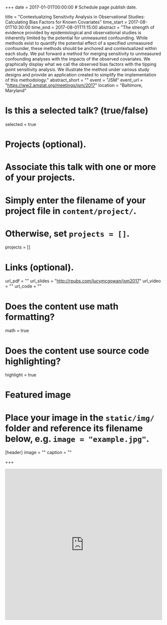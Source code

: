 +++
date = 2017-01-01T00:00:00  # Schedule page publish date.

title = "Contextualizing Sensitivity Analysis in Observational Studies: Calculating Bias Factors for Known Covariates"
time_start = 2017-08-01T10:30:00
time_end = 2017-08-01T11:15:00
abstract = "The strength of evidence provided by epidemiological and observational studies is inherently limited by the potential for unmeasured confounding. While methods exist to quantify the potential effect of a specified unmeasured confounder, these methods should be anchored and contextualized within each study. We put forward a method for merging sensitivity to unmeasured confounding analyses with the impacts of the observed covariates. We graphically display what we call the observed bias factors with the tipping point sensitivity analysis. We illustrate the method under various study designs and provide an application created to simplify the implementation of this methodology."
abstract_short = ""
event = "JSM"
event_url = "https://ww2.amstat.org/meetings/jsm/2017"
location = "Baltimore, Maryland"

# Is this a selected talk? (true/false)
selected = true

# Projects (optional).
#   Associate this talk with one or more of your projects.
#   Simply enter the filename of your project file in `content/project/`.
#   Otherwise, set `projects = []`.
projects = []

# Links (optional).
url_pdf = ""
url_slides = "http://rpubs.com/lucymcgowan/jsm2017"
url_video = ""
url_code = ""

# Does the content use math formatting?
math = true

# Does the content use source code highlighting?
highlight = true

# Featured image
# Place your image in the `static/img/` folder and reference its filename below, e.g. `image = "example.jpg"`.
[header]
image = ""
caption = ""

+++

<iframe src="http://rpubs.com/lucymcgowan/jsm2017" width="595" height="485" frameborder="0" marginwidth="0" marginheight="0" scrolling="no" style="border:1px solid #CCC; border-width:1px; margin-bottom:5px; max-width: 100%;" allowfullscreen> </iframe> 
